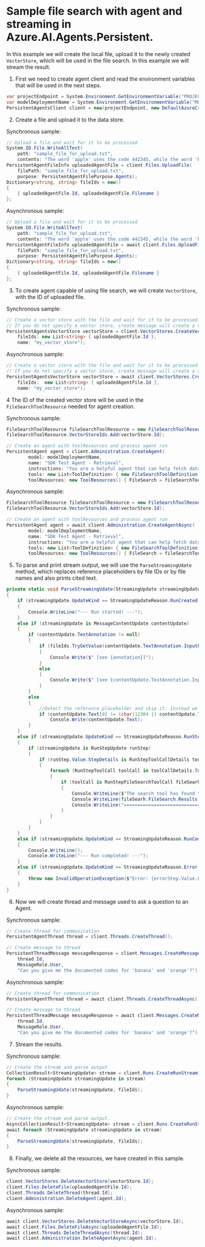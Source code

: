 # Sample file search with agent and streaming in Azure.AI.Agents.Persistent.

In this example we will create the local file, upload it to the newly created `VectorStore`, which will be used in the file search. In this example we will stream the result.

1. First we need to create agent client and read the environment variables that will be used in the next steps.
```C# Snippet:AgentsFilesSearchStreamingExample_CreateClient
var projectEndpoint = System.Environment.GetEnvironmentVariable("PROJECT_ENDPOINT");
var modelDeploymentName = System.Environment.GetEnvironmentVariable("MODEL_DEPLOYMENT_NAME");
PersistentAgentsClient client = new(projectEndpoint, new DefaultAzureCredential());
```

2. Create a file and upload it to the data store.

Synchronous sample:
```C# Snippet:AgentsUploadAgentFilesToUseStreaming_Sync
// Upload a file and wait for it to be processed
System.IO.File.WriteAllText(
    path: "sample_file_for_upload.txt",
    contents: "The word 'apple' uses the code 442345, while the word 'banana' uses the code 673457.");
PersistentAgentFileInfo uploadedAgentFile = client.Files.UploadFile(
    filePath: "sample_file_for_upload.txt",
    purpose: PersistentAgentFilePurpose.Agents);
Dictionary<string, string> fileIds = new()
{
    { uploadedAgentFile.Id, uploadedAgentFile.Filename }
};
```

Asynchronous sample:
```C# Snippet:AgentsUploadAgentFilesToUseStreaming
// Upload a file and wait for it to be processed
System.IO.File.WriteAllText(
    path: "sample_file_for_upload.txt",
    contents: "The word 'apple' uses the code 442345, while the word 'banana' uses the code 673457.");
PersistentAgentFileInfo uploadedAgentFile = await client.Files.UploadFileAsync(
    filePath: "sample_file_for_upload.txt",
    purpose: PersistentAgentFilePurpose.Agents);
Dictionary<string, string> fileIds = new()
{
    { uploadedAgentFile.Id, uploadedAgentFile.Filename }
};
```

3. To create agent capable of using file search, we will create `VectorStore`, with the ID of uploaded file.

Synchronous sample:
```C# Snippet:AgentsCreateVectorStoreStreaming_Sync
// Create a vector store with the file and wait for it to be processed.
// If you do not specify a vector store, create_message will create a vector store with a default expiration policy of seven days after they were last active
PersistentAgentsVectorStore vectorStore = client.VectorStores.CreateVectorStore(
    fileIds: new List<string> { uploadedAgentFile.Id },
    name: "my_vector_store");
```

Asynchronous sample:
```C# Snippet:AgentsCreateVectorStoreStreaming
// Create a vector store with the file and wait for it to be processed.
// If you do not specify a vector store, create_message will create a vector store with a default expiration policy of seven days after they were last active
PersistentAgentsVectorStore vectorStore = await client.VectorStores.CreateVectorStoreAsync(
    fileIds:  new List<string> { uploadedAgentFile.Id },
    name: "my_vector_store");
```


4  The ID of the created vector store will be used in the `FileSearchToolResource` needed for agent creation.

Synchronous sample:
```C# Snippet:AgentsCreateAgentWithFilesStreaming_Sync
FileSearchToolResource fileSearchToolResource = new FileSearchToolResource();
fileSearchToolResource.VectorStoreIds.Add(vectorStore.Id);

// Create an agent with toolResources and process agent run
PersistentAgent agent = client.Administration.CreateAgent(
        model: modelDeploymentName,
        name: "SDK Test Agent - Retrieval",
        instructions: "You are a helpful agent that can help fetch data from files you know about.",
        tools: new List<ToolDefinition> { new FileSearchToolDefinition() },
        toolResources: new ToolResources() { FileSearch = fileSearchToolResource });
```

Asynchronous sample:
```C# Snippet:AgentsCreateAgentWithFilesStreaming
FileSearchToolResource fileSearchToolResource = new FileSearchToolResource();
fileSearchToolResource.VectorStoreIds.Add(vectorStore.Id);

// Create an agent with toolResources and process agent run
PersistentAgent agent = await client.Administration.CreateAgentAsync(
        model: modelDeploymentName,
        name: "SDK Test Agent - Retrieval",
        instructions: "You are a helpful agent that can help fetch data from files you know about.",
        tools: new List<ToolDefinition> { new FileSearchToolDefinition() },
        toolResources: new ToolResources() { FileSearch = fileSearchToolResource });
```

5. To parse and print stream output, we will use the `ParseStreamingUdate` method, which replaces reference placeholders by file IDs or by file names and also prints cited text.
```C# Snippet:AgentsFilesSearchExampleStreaming_Print
private static void ParseStreamingUdate(StreamingUpdate streamingUpdate, Dictionary<string, string> fileIds)
{
    if (streamingUpdate.UpdateKind == StreamingUpdateReason.RunCreated)
    {
        Console.WriteLine("--- Run started! ---");
    }
    else if (streamingUpdate is MessageContentUpdate contentUpdate)
    {
        if (contentUpdate.TextAnnotation != null)
        {
            if (fileIds.TryGetValue(contentUpdate.TextAnnotation.InputFileId, out string annotation))
            {
                Console.Write($" [see {annotation}]");
            }
            else
            {
                Console.Write($" [see {contentUpdate.TextAnnotation.InputFileId}]");
            }
        }
        else
        {
            //Detect the reference placeholder and skip it. Instead we will print the actual reference.
            if (contentUpdate.Text[0] != (char)12304 || contentUpdate.Text[contentUpdate.Text.Length - 1] != (char)12305)
                Console.Write(contentUpdate.Text);
        }
    }
    else if (streamingUpdate.UpdateKind == StreamingUpdateReason.RunStepCompleted)
    {
        if (streamingUpdate is RunStepUpdate runStep)
        {
            if (runStep.Value.StepDetails is RunStepToolCallDetails toolCallDetails)
            {
                foreach (RunStepToolCall toolCall in toolCallDetails.ToolCalls)
                {
                    if (toolCall is RunStepFileSearchToolCall fileSearh)
                    {
                        Console.WriteLine($"The search tool has found the next relevant content in the file {fileSearh.FileSearch.Results[0].FileName}:");
                        Console.WriteLine(fileSearh.FileSearch.Results[0].Content[0].Text);
                        Console.WriteLine("===============================================================");
                    }
                }
            }
        }
    }
    else if (streamingUpdate.UpdateKind == StreamingUpdateReason.RunCompleted)
    {
        Console.WriteLine();
        Console.WriteLine("--- Run completed! ---");
    }
    else if (streamingUpdate.UpdateKind == StreamingUpdateReason.Error && streamingUpdate is RunUpdate errorStep)
    {
        throw new InvalidOperationException($"Error: {errorStep.Value.LastError}");
    }
}
```

6. Now we will create thread and message used to ask a question to an Agent.

Synchronous sample:
```C# Snippet:AgentsFilesSearchExampleStreaming_CreateThreadMessage_Sync
// Create thread for communication
PersistentAgentThread thread = client.Threads.CreateThread();

// Create message to thread
PersistentThreadMessage messageResponse = client.Messages.CreateMessage(
    thread.Id,
    MessageRole.User,
    "Can you give me the documented codes for 'banana' and 'orange'?");
```

Asynchronous sample:
```C# Snippet:AgentsFilesSearchExampleStreaming_CreateThreadMessage
// Create thread for communication
PersistentAgentThread thread = await client.Threads.CreateThreadAsync();

// Create message to thread
PersistentThreadMessage messageResponse = await client.Messages.CreateMessageAsync(
    thread.Id,
    MessageRole.User,
    "Can you give me the documented codes for 'banana' and 'orange'?");
```

7. Stream the results.

Synchronous sample:
```C# Snippet:AgentsFilesSearchExampleStreaming_StreamResults_Sync
// Create the stream and parse output
CollectionResult<StreamingUpdate> stream = client.Runs.CreateRunStreaming(thread.Id, agent.Id, include: [RunAdditionalFieldList.FileSearchContents]);
foreach (StreamingUpdate streamingUpdate in stream)
{
    ParseStreamingUdate(streamingUpdate, fileIds);
}
```

Asynchronous sample:
```C# Snippet:AgentsFilesSearchExampleStreaming_StreamResults
// Create the stream and parse output.
AsyncCollectionResult<StreamingUpdate> stream = client.Runs.CreateRunStreamingAsync(thread.Id, agent.Id, include: [RunAdditionalFieldList.FileSearchContents]);
await foreach (StreamingUpdate streamingUpdate in stream)
{
    ParseStreamingUdate(streamingUpdate, fileIds);
}
```

8. Finally, we delete all the resources, we have created in this sample.

Synchronous sample:
```C# Snippet:AgentsFilesSearchExampleSteaming_Cleanup_Sync
client.VectorStores.DeleteVectorStore(vectorStore.Id);
client.Files.DeleteFile(uploadedAgentFile.Id);
client.Threads.DeleteThread(thread.Id);
client.Administration.DeleteAgent(agent.Id);
```

Asynchronous sample:
```C# Snippet:AgentsFilesSearchExampleSteaming_Cleanup
await client.VectorStores.DeleteVectorStoreAsync(vectorStore.Id);
await client.Files.DeleteFileAsync(uploadedAgentFile.Id);
await client.Threads.DeleteThreadAsync(thread.Id);
await client.Administration.DeleteAgentAsync(agent.Id);
```